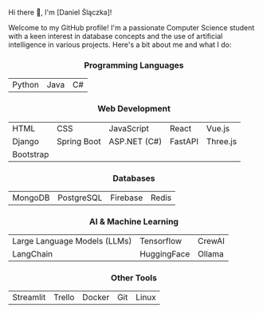 Hi there 👋, I'm [Daniel Ślączka]!

Welcome to my GitHub profile! I'm a passionate Computer Science student with a keen interest in database concepts and the use of artificial intelligence in various projects. Here's a bit about me and what I do:

<div align="center">

### Programming Languages

<div align="center">

<table>
  <tr>
    <td>Python</td>
    <td>Java</td>
    <td>C#</td>
  </tr>
</table>

</div>

### Web Development

<div align="center">

<table>
  <tr>
    <td>HTML</td>
    <td>CSS</td>
    <td>JavaScript</td>
    <td>React</td>
    <td>Vue.js</td>
  </tr>
  <tr>
    <td>Django</td>
    <td>Spring Boot</td>
    <td>ASP.NET (C#)</td>
    <td>FastAPI</td>
    <td>Three.js</td>
  </tr>
   <tr>
    <td>Bootstrap</td>
  </tr>
</table>

</div>

### Databases

<div align="center">

<table>
  <tr>
    <td>MongoDB</td>
    <td>PostgreSQL</td>
    <td>Firebase</td>
    <td>Redis</td>
  </tr>
</table>

</div>

### AI & Machine Learning

<div align="center">

<table>
  <tr>
    <td>Large Language Models (LLMs)</td>
    <td>Tensorflow</td>
    <td>CrewAI</td>
  </tr>
  <tr>
    <td>LangChain</td>
    <td>HuggingFace</td>
    <td>Ollama</td>
  </tr>
</table>

</div>

### Other Tools

<div align="center">

<table>
  <tr>
    <td>Streamlit</td>
    <td>Trello</td>
    <td>Docker</td>
    <td>Git</td>
    <td>Linux</td>
  </tr>
</table>

</div>

